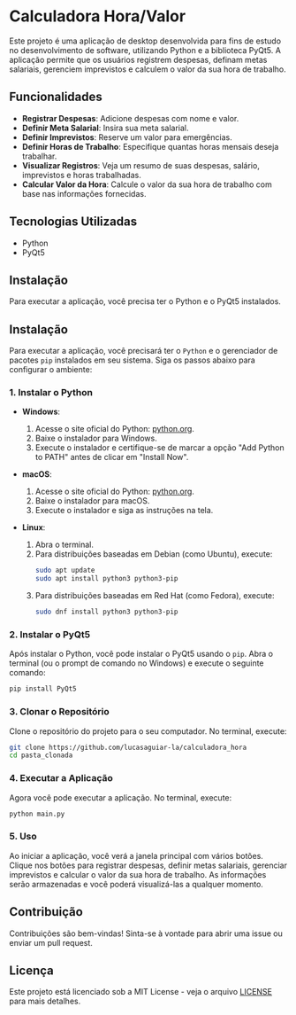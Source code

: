 # Calculadora Hora/Valor

Este projeto é uma aplicação de desktop desenvolvida para fins de estudo no desenvolvimento de software, utilizando Python e a biblioteca PyQt5. A aplicação permite que os usuários registrem despesas, definam metas salariais, gerenciem imprevistos e calculem o valor da sua hora de trabalho.

## Funcionalidades

- **Registrar Despesas**: Adicione despesas com nome e valor.
- **Definir Meta Salarial**: Insira sua meta salarial.
- **Definir Imprevistos**: Reserve um valor para emergências.
- **Definir Horas de Trabalho**: Especifique quantas horas mensais deseja trabalhar.
- **Visualizar Registros**: Veja um resumo de suas despesas, salário, imprevistos e horas trabalhadas.
- **Calcular Valor da Hora**: Calcule o valor da sua hora de trabalho com base nas informações fornecidas.

## Tecnologias Utilizadas

- Python
- PyQt5

## Instalação

Para executar a aplicação, você precisa ter o Python e o PyQt5 instalados. 

## Instalação

Para executar a aplicação, você precisará ter o `Python` e o gerenciador de pacotes `pip` instalados em seu sistema. Siga os passos abaixo para configurar o ambiente:

### 1. Instalar o Python

- **Windows**:
  1. Acesse o site oficial do Python: [python.org](https://www.python.org/downloads/).
  2. Baixe o instalador para Windows.
  3. Execute o instalador e certifique-se de marcar a opção "Add Python to PATH" antes de clicar em "Install Now".

- **macOS**:
  1. Acesse o site oficial do Python: [python.org](https://www.python.org/downloads/).
  2. Baixe o instalador para macOS.
  3. Execute o instalador e siga as instruções na tela.

- **Linux**:
  1. Abra o terminal.
  2. Para distribuições baseadas em Debian (como Ubuntu), execute:
     ```bash
     sudo apt update
     sudo apt install python3 python3-pip
     ```
  3. Para distribuições baseadas em Red Hat (como Fedora), execute:
     ```bash
     sudo dnf install python3 python3-pip
     ```

### 2. Instalar o PyQt5

Após instalar o Python, você pode instalar o PyQt5 usando o `pip`. Abra o terminal (ou o prompt de comando no Windows) e execute o seguinte comando:

```bash
pip install PyQt5
```

### 3. Clonar o Repositório

Clone o repositório do projeto para o seu computador. No terminal, execute:

```bash
git clone https://github.com/lucasaguiar-la/calculadora_hora
cd pasta_clonada
```

### 4. Executar a Aplicação

Agora você pode executar a aplicação. No terminal, execute:

```bash
python main.py
```

### 5. Uso

Ao iniciar a aplicação, você verá a janela principal com vários botões. Clique nos botões para registrar despesas, definir metas salariais, gerenciar imprevistos e calcular o valor da sua hora de trabalho. As informações serão armazenadas e você poderá visualizá-las a qualquer momento.

## Contribuição

Contribuições são bem-vindas! Sinta-se à vontade para abrir uma issue ou enviar um pull request.

## Licença

Este projeto está licenciado sob a MIT License - veja o arquivo [LICENSE](LICENSE) para mais detalhes.
